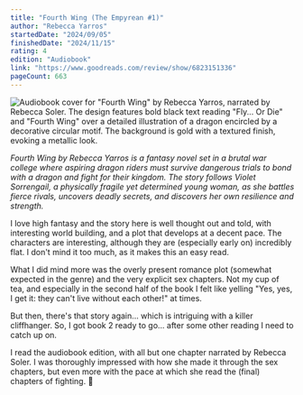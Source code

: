 ```yaml
---
title: "Fourth Wing (The Empyrean #1)"
author: "Rebecca Yarros"
startedDate: "2024/09/05"
finishedDate: "2024/11/15"
rating: 4
edition: "Audiobook"
link: "https://www.goodreads.com/review/show/6823151336"
pageCount: 663
---
```


![Audiobook cover for "Fourth Wing" by Rebecca Yarros, narrated by Rebecca Soler. The design features bold black text reading "Fly... Or Die" and "Fourth Wing" over a detailed illustration of a dragon encircled by a decorative circular motif. The background is gold with a textured finish, evoking a metallic look.](https://images-na.ssl-images-amazon.com/images/S/compressed.photo.goodreads.com/books/1677355910i/123010965.jpg)

*Fourth Wing by Rebecca Yarros is a fantasy novel set in a brutal war college where aspiring dragon riders must survive dangerous trials to bond with a dragon and fight for their kingdom. The story follows Violet Sorrengail, a physically fragile yet determined young woman, as she battles fierce rivals, uncovers deadly secrets, and discovers her own resilience and strength.*

I love high fantasy and the story here is well thought out and told, with interesting world building, and a plot that develops at a decent pace. The characters are interesting, although they are (especially early on) incredibly flat. I don't mind it too much, as it makes this an easy read.

What I did mind more was the overly present romance plot (somewhat expected in the genre) and the very explicit sex chapters. Not my cup of tea, and especially in the second half of the book I felt like yelling "Yes, yes, I get it: they can't live without each other!" at times.

But then, there's that story again... which is intriguing with a killer cliffhanger. So, I got book 2 ready to go... after some other reading I need to catch up on.

I read the audiobook edition, with all but one chapter narrated by Rebecca Soler. I was thoroughly impressed with how she made it through the sex chapters, but even more with the pace at which she read the (final) chapters of fighting. 👏
